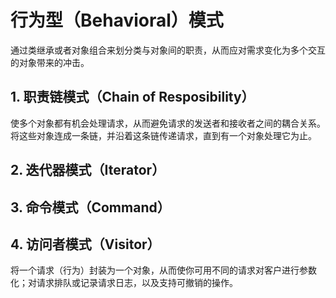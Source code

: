 # 行为型（Behavioral）模式

​		通过类继承或者对象组合来划分类与对象间的职责，从而应对需求变化为多个交互的对象带来的冲击。

## 1. 职责链模式（Chain of Resposibility）

​		使多个对象都有机会处理请求，从而避免请求的发送者和接收者之间的耦合关系。将这些对象连成一条链，并沿着这条链传递请求，直到有一个对象处理它为止。

## 2. 迭代器模式（Iterator）

## 3. 命令模式（Command）

## 4. 访问者模式（Visitor）

​		将一个请求（行为）封装为一个对象，从而使你可用不同的请求对客户进行参数化；对请求排队或记录请求日志，以及支持可撤销的操作。

